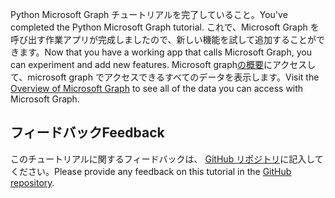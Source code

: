 <!-- markdownlint-disable MD002 MD041 -->

<span data-ttu-id="ae7cc-101">Python Microsoft Graph チュートリアルを完了していること。</span><span class="sxs-lookup"><span data-stu-id="ae7cc-101">You've completed the Python Microsoft Graph tutorial.</span></span> <span data-ttu-id="ae7cc-102">これで、Microsoft Graph を呼び出す作業アプリが完成しましたので、新しい機能を試して追加することができます。</span><span class="sxs-lookup"><span data-stu-id="ae7cc-102">Now that you have a working app that calls Microsoft Graph, you can experiment and add new features.</span></span> <span data-ttu-id="ae7cc-103">Microsoft graph[の概要](/graph/overview)にアクセスして、microsoft graph でアクセスできるすべてのデータを表示します。</span><span class="sxs-lookup"><span data-stu-id="ae7cc-103">Visit the [Overview of Microsoft Graph](/graph/overview) to see all of the data you can access with Microsoft Graph.</span></span>

## <a name="feedback"></a><span data-ttu-id="ae7cc-104">フィードバック</span><span class="sxs-lookup"><span data-stu-id="ae7cc-104">Feedback</span></span>

<span data-ttu-id="ae7cc-105">このチュートリアルに関するフィードバックは、 [GitHub リポジトリ](https://github.com/microsoftgraph/msgraph-training-pythondjangoapp)に記入してください。</span><span class="sxs-lookup"><span data-stu-id="ae7cc-105">Please provide any feedback on this tutorial in the [GitHub repository](https://github.com/microsoftgraph/msgraph-training-pythondjangoapp).</span></span>
